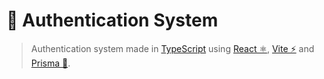 # 🔐 Authentication System

> Authentication system made in [TypeScript](https://www.typescriptlang.org) using [React ⚛️](https://reactjs.org), [Vite ⚡](https://vitejs.dev) and [Prisma 💎](https://www.prisma.io).
